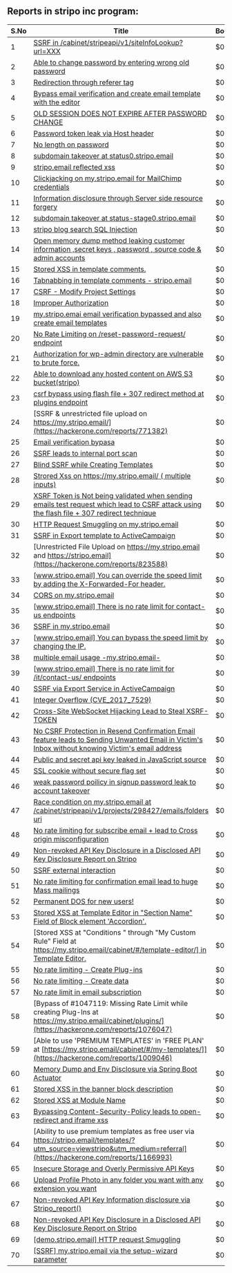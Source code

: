 ## Reports in stripo inc program:
| S.No | Title | Bounty |
| ---- | ----- | ------ |
| 1 | [SSRF in /cabinet/stripeapi/v1/siteInfoLookup?url=XXX](https://hackerone.com/reports/738553) | $0.0 |
| 2 | [Able to change password by entering wrong old password](https://hackerone.com/reports/738899) | $0.0 |
| 3 | [Redirection through referer tag](https://hackerone.com/reports/737578) | $0.0 |
| 4 | [Bypass email verification and create email template with the editor](https://hackerone.com/reports/737169) | $0.0 |
| 5 | [OLD SESSION DOES NOT EXPIRE AFTER PASSWORD CHANGE](https://hackerone.com/reports/737039) | $0.0 |
| 6 | [Password token leak via Host header](https://hackerone.com/reports/737042) | $0.0 |
| 7 | [No length on password](https://hackerone.com/reports/738569) | $0.0 |
| 8 | [subdomain takeover at status0.stripo.email](https://hackerone.com/reports/737695) | $0.0 |
| 9 | [stripo.email reflected xss](https://hackerone.com/reports/714521) | $0.0 |
| 10 | [Clickjacking on my.stripo.email for MailChimp credentials ](https://hackerone.com/reports/737625) | $0.0 |
| 11 | [Information disclosure through Server side resource forgery](https://hackerone.com/reports/782979) | $0.0 |
| 12 | [subdomain takeover at status-stage0.stripo.email](https://hackerone.com/reports/781614) | $0.0 |
| 13 | [stripo blog search  SQL Injection](https://hackerone.com/reports/761382) | $0.0 |
| 14 | [Open memory dump method leaking customer information ,secret keys , password , source code & admin accounts](https://hackerone.com/reports/783360) | $0.0 |
| 15 | [Stored XSS in template comments.](https://hackerone.com/reports/759131) | $0.0 |
| 16 | [Tabnabbing in template comments - stripo.email](https://hackerone.com/reports/759133) | $0.0 |
| 17 | [CSRF - Modify Project Settings](https://hackerone.com/reports/766533) | $0.0 |
| 18 | [Improper Authorization](https://hackerone.com/reports/751299) | $0.0 |
| 19 | [my.stripo.emai email verification bypassed and also create email templates](https://hackerone.com/reports/765318) | $0.0 |
| 20 | [No Rate Limiting on /reset-password-request/ endpoint](https://hackerone.com/reports/764122) | $0.0 |
| 21 | [Authorization for wp-admin directory are vulnerable to brute force.](https://hackerone.com/reports/788420) | $0.0 |
| 22 | [Able to download any hosted content on AWS S3 bucket(stripo)](https://hackerone.com/reports/739858) | $0.0 |
| 23 | [csrf bypass using flash file + 307 redirect method at plugins endpoint](https://hackerone.com/reports/766205) | $0.0 |
| 24 | [SSRF & unrestricted file upload on https://my.stripo.email/](https://hackerone.com/reports/771382) | $0.0 |
| 25 | [Email verification bypasa](https://hackerone.com/reports/763458) | $0.0 |
| 26 | [SSRF leads to internal port scan](https://hackerone.com/reports/764517) | $0.0 |
| 27 | [Blind SSRF while Creating Templates](https://hackerone.com/reports/800909) | $0.0 |
| 28 | [Strored Xss on https://my.stripo.email/ ( multiple inputs)](https://hackerone.com/reports/789418) | $0.0 |
| 29 | [XSRF Token is Not being validated when sending emails test request which lead to CSRF attack using the flash file + 307 redirect technique](https://hackerone.com/reports/799867) | $0.0 |
| 30 | [HTTP Request Smuggling on my.stripo.email](https://hackerone.com/reports/777651) | $0.0 |
| 31 | [SSRF in Export template to ActiveCampaign](https://hackerone.com/reports/754025) | $0.0 |
| 32 | [Unrestricted File Upload on https://my.stripo.email and https://stripo.email](https://hackerone.com/reports/823588) | $0.0 |
| 33 | [[www.stripo.email] You can override the speed limit by adding the X-Forwarded-For header.](https://hackerone.com/reports/855013) | $0.0 |
| 34 | [CORS on my.stripo.email](https://hackerone.com/reports/859688) | $0.0 |
| 35 | [[www.stripo.email] There is no rate limit for contact-us endpoints](https://hackerone.com/reports/856305) | $0.0 |
| 36 | [SSRF in my.stripo.email](https://hackerone.com/reports/852413) | $0.0 |
| 37 | [[www.stripo.email] You can bypass the speed limit by changing the IP.](https://hackerone.com/reports/881186) | $0.0 |
| 38 | [multiple email usage -my.stripo.email-](https://hackerone.com/reports/887167) | $0.0 |
| 39 | [[www.stripo.email] There is no rate limit for /it/contact-us/ endpoints](https://hackerone.com/reports/856310) | $0.0 |
| 40 | [SSRF via Export Service in  ActiveCampaign](https://hackerone.com/reports/847101) | $0.0 |
| 41 | [Integer Overflow (CVE_2017_7529)](https://hackerone.com/reports/876257) | $0.0 |
| 42 | [Cross-Site WebSocket Hijacking Lead to Steal XSRF-TOKEN](https://hackerone.com/reports/915541) | $0.0 |
| 43 | [No CSRF Protection in Resend Confirmation Email feature leads to Sending Unwanted Email in Victim's Inbox without knowing Victim's email address](https://hackerone.com/reports/753386) | $0.0 |
| 44 | [Public and secret api key leaked  in JavaScript source](https://hackerone.com/reports/983331) | $0.0 |
| 45 | [ SSL cookie without secure flag set](https://hackerone.com/reports/738565) | $0.0 |
| 46 | [weak password poilicy in signup password leak to account takeover](https://hackerone.com/reports/985367) | $0.0 |
| 47 | [Race condition on my.stripo.email at /cabinet/stripeapi/v1/projects/298427/emails/folders uri](https://hackerone.com/reports/994051) | $0.0 |
| 48 | [No rate limiting for subscribe email + lead to Cross origin misconfiguration](https://hackerone.com/reports/1029723) | $0.0 |
| 49 | [Non-revoked API Key Disclosure in a Disclosed API Key Disclosure Report on Stripo](https://hackerone.com/reports/1047125) | $0.0 |
| 50 | [SSRF external interaction](https://hackerone.com/reports/1023920) | $0.0 |
| 51 | [No rate limiting for confirmation email lead to huge Mass mailings](https://hackerone.com/reports/1055503) | $0.0 |
| 52 | [Permanent DOS for new users!](https://hackerone.com/reports/1057484) | $0.0 |
| 53 | [Stored XSS at Template Editor in "Section Name"  Field of Block element 'Accordion'.](https://hackerone.com/reports/1025365) | $0.0 |
| 54 | [Stored XSS at "Conditions "  through "My Custom Rule" Field at [https://my.stripo.email/cabinet/#/template-editor/] in Template Editor.](https://hackerone.com/reports/996371) | $0.0 |
| 55 | [No rate limiting - Create Plug-ins](https://hackerone.com/reports/1047119) | $0.0 |
| 56 | [No rate limiting - Create data](https://hackerone.com/reports/1047100) | $0.0 |
| 57 | [No rate limit in email subscription](https://hackerone.com/reports/1047124) | $0.0 |
| 58 | [Bypass of #1047119: Missing Rate Limit while creating Plug-Ins at https://my.stripo.email/cabinet/plugins/](https://hackerone.com/reports/1076047) | $0.0 |
| 59 | [Able to use 'PREMIUM TEMPLATES' in 'FREE PLAN' at [https://my.stripo.email/cabinet/#/my-templates/]](https://hackerone.com/reports/1009046) | $0.0 |
| 60 | [Memory Dump and Env Disclosure via Spring Boot Actuator](https://hackerone.com/reports/1019367) | $0.0 |
| 61 | [Stored XSS in the banner block description](https://hackerone.com/reports/1065964) | $0.0 |
| 62 | [Stored XSS at Module Name](https://hackerone.com/reports/1126433) | $0.0 |
| 63 | [Bypassing Content-Security-Policy leads to open-redirect and iframe xss](https://hackerone.com/reports/1166766) | $0.0 |
| 64 | [Ability to use premium templates as free user via https://stripo.email/templates/?utm_source=viewstripo&utm_medium=referral](https://hackerone.com/reports/1166993) | $0.0 |
| 65 | [Insecure Storage and Overly Permissive API Keys](https://hackerone.com/reports/1283575) | $0.0 |
| 66 | [Upload Profile Photo in any folder you want with any extension you want](https://hackerone.com/reports/753375) | $0.0 |
| 67 | [Non-revoked API Key Information disclosure via Stripo_report()](https://hackerone.com/reports/1613714) | $0.0 |
| 68 | [Non-revoked API Key Disclosure in a Disclosed API Key Disclosure Report on Stripo](https://hackerone.com/reports/1709815) | $0.0 |
| 69 | [[demo.stripo.email] HTTP request Smuggling](https://hackerone.com/reports/1631228) | $0.0 |
| 70 | [[SSRF] my.stripo.email via the setup-wizard parameter](https://hackerone.com/reports/1622432) | $0.0 |